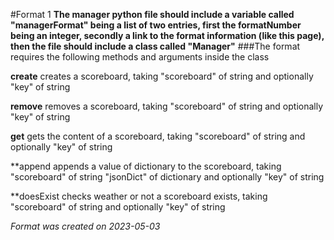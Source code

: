 #Format 1
**The manager python file should include a variable called "managerFormat" being a list of two entries, first the formatNumber being an integer, secondly a link to the format information (like this page), then the file should include a class called "Manager"**
###The format requires the following methods and arguments inside the class

**create**
creates a scoreboard, taking "scoreboard" of string and optionally "key" of string

**remove**
removes a scoreboard, taking "scoreboard" of string and optionally "key" of string

**get**
gets the content of a scoreboard, taking "scoreboard" of string and optionally "key" of string

**append
appends a value of dictionary to the scoreboard, taking "scoreboard" of string "jsonDict" of dictionary and optionally "key" of string

**doesExist
checks weather or not a scoreboard exists, taking "scoreboard" of string and optionally "key" of string

*Format was created on 2023-05-03*
